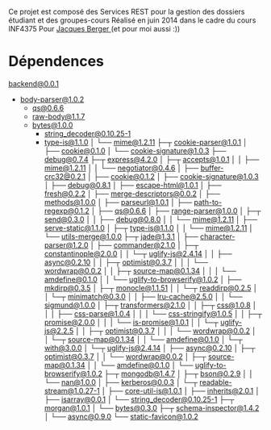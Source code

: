 Ce projet est composé des Services REST pour la gestion des dossiers étudiant et des groupes-cours
Réalisé en juin 2014 dans le cadre du cours INF4375
Pour [Jacques Berger ](https://github.com/jacquesberger) (et pour moi aussi :))

Dépendences
============
backend@0.0.1 
* body-parser@1.0.2
  * qs@0.6.6
  * raw-body@1.1.7
  * bytes@1.0.0
    * string_decoder@0.10.25-1
    * type-is@1.1.0
│   └── mime@1.2.11
├─┬ cookie-parser@1.0.1
│ ├── cookie@0.1.0
│ └── cookie-signature@1.0.3
├── debug@0.7.4
├─┬ express@4.2.0
│ ├─┬ accepts@1.0.1
│ │ ├── mime@1.2.11
│ │ └── negotiator@0.4.6
│ ├── buffer-crc32@0.2.1
│ ├── cookie@0.1.2
│ ├── cookie-signature@1.0.3
│ ├── debug@0.8.1
│ ├── escape-html@1.0.1
│ ├── fresh@0.2.2
│ ├── merge-descriptors@0.0.2
│ ├── methods@1.0.0
│ ├── parseurl@1.0.1
│ ├── path-to-regexp@0.1.2
│ ├── qs@0.6.6
│ ├── range-parser@1.0.0
│ ├─┬ send@0.3.0
│ │ ├── debug@0.8.0
│ │ └── mime@1.2.11
│ ├── serve-static@1.1.0
│ ├─┬ type-is@1.1.0
│ │ └── mime@1.2.11
│ └── utils-merge@1.0.0
├─┬ jade@1.3.1
│ ├── character-parser@1.2.0
│ ├── commander@2.1.0
│ ├─┬ constantinople@2.0.0
│ │ └─┬ uglify-js@2.4.14
│ │   ├── async@0.2.10
│ │   ├─┬ optimist@0.3.7
│ │   │ └── wordwrap@0.0.2
│ │   ├─┬ source-map@0.1.34
│ │   │ └── amdefine@0.1.0
│ │   └── uglify-to-browserify@1.0.2
│ ├── mkdirp@0.3.5
│ ├─┬ monocle@1.1.51
│ │ └─┬ readdirp@0.2.5
│ │   └─┬ minimatch@0.3.0
│ │     ├── lru-cache@2.5.0
│ │     └── sigmund@1.0.0
│ ├─┬ transformers@2.1.0
│ │ ├─┬ css@1.0.8
│ │ │ ├── css-parse@1.0.4
│ │ │ └── css-stringify@1.0.5
│ │ ├─┬ promise@2.0.0
│ │ │ └── is-promise@1.0.1
│ │ └─┬ uglify-js@2.2.5
│ │   ├─┬ optimist@0.3.7
│ │   │ └── wordwrap@0.0.2
│ │   └─┬ source-map@0.1.34
│ │     └── amdefine@0.1.0
│ └─┬ with@3.0.0
│   └─┬ uglify-js@2.4.14
│     ├── async@0.2.10
│     ├─┬ optimist@0.3.7
│     │ └── wordwrap@0.0.2
│     ├─┬ source-map@0.1.34
│     │ └── amdefine@0.1.0
│     └── uglify-to-browserify@1.0.2
├─┬ mongodb@1.4.7
│ ├─┬ bson@0.2.9
│ │ └── nan@1.0.0
│ ├── kerberos@0.0.3
│ └─┬ readable-stream@1.0.27-1
│   ├── core-util-is@1.0.1
│   ├── inherits@2.0.1
│   ├── isarray@0.0.1
│   └── string_decoder@0.10.25-1
├─┬ morgan@1.0.1
│ └── bytes@0.3.0
├─┬ schema-inspector@1.4.2
│ └── async@0.9.0
└── static-favicon@1.0.2





